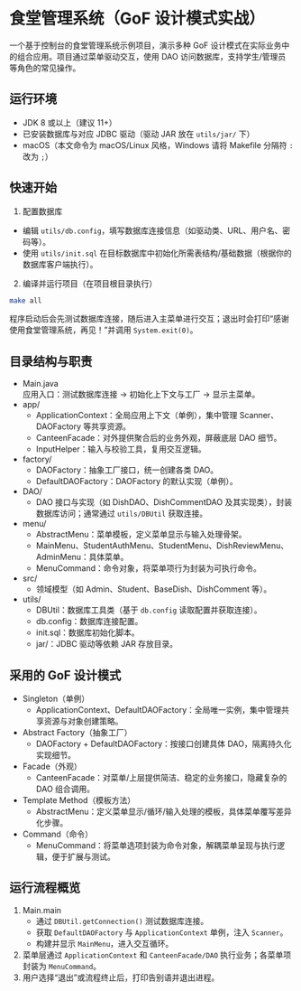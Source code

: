 # 食堂管理系统（GoF 设计模式实战）

一个基于控制台的食堂管理系统示例项目，演示多种 GoF 设计模式在实际业务中的组合应用。项目通过菜单驱动交互，使用 DAO 访问数据库，支持学生/管理员等角色的常见操作。

## 运行环境

- JDK 8 或以上（建议 11+）
- 已安装数据库与对应 JDBC 驱动（驱动 JAR 放在 `utils/jar/` 下）
- macOS（本文命令为 macOS/Linux 风格，Windows 请将 Makefile 分隔符 `:` 改为 `;`）

## 快速开始

1. 配置数据库

- 编辑 `utils/db.config`，填写数据库连接信息（如驱动类、URL、用户名、密码等）。
- 使用 `utils/init.sql` 在目标数据库中初始化所需表结构/基础数据（根据你的数据库客户端执行）。

2. 编译并运行项目（在项目根目录执行）

```bash
make all
```

程序启动后会先测试数据库连接，随后进入主菜单进行交互；退出时会打印“感谢使用食堂管理系统，再见！”并调用 `System.exit(0)`。

## 目录结构与职责

- Main.java  
  应用入口：测试数据库连接 → 初始化上下文与工厂 → 显示主菜单。
- app/
  - ApplicationContext：全局应用上下文（单例），集中管理 Scanner、DAOFactory 等共享资源。
  - CanteenFacade：对外提供聚合后的业务外观，屏蔽底层 DAO 细节。
  - InputHelper：输入与校验工具，复用交互逻辑。
- factory/
  - DAOFactory：抽象工厂接口，统一创建各类 DAO。
  - DefaultDAOFactory：DAOFactory 的默认实现（单例）。
- DAO/
  - DAO 接口与实现（如 DishDAO、DishCommentDAO 及其实现类），封装数据库访问；通常通过 `utils/DBUtil` 获取连接。
- menu/
  - AbstractMenu：菜单模板，定义菜单显示与输入处理骨架。
  - MainMenu、StudentAuthMenu、StudentMenu、DishReviewMenu、AdminMenu：具体菜单。
  - MenuCommand：命令对象，将菜单项行为封装为可执行命令。
- src/
  - 领域模型（如 Admin、Student、BaseDish、DishComment 等）。
- utils/
  - DBUtil：数据库工具类（基于 `db.config` 读取配置并获取连接）。
  - db.config：数据库连接配置。
  - init.sql：数据库初始化脚本。
  - jar/：JDBC 驱动等依赖 JAR 存放目录。

## 采用的 GoF 设计模式

- Singleton（单例）
  - ApplicationContext、DefaultDAOFactory：全局唯一实例，集中管理共享资源与对象创建策略。
- Abstract Factory（抽象工厂）
  - DAOFactory + DefaultDAOFactory：按接口创建具体 DAO，隔离持久化实现细节。
- Facade（外观）
  - CanteenFacade：对菜单/上层提供简洁、稳定的业务接口，隐藏复杂的 DAO 组合调用。
- Template Method（模板方法）
  - AbstractMenu：定义菜单显示/循环/输入处理的模板，具体菜单覆写差异化步骤。
- Command（命令）
  - MenuCommand：将菜单选项封装为命令对象，解耦菜单呈现与执行逻辑，便于扩展与测试。

## 运行流程概览

1. Main.main
   - 通过 `DBUtil.getConnection()` 测试数据库连接。
   - 获取 `DefaultDAOFactory` 与 `ApplicationContext` 单例，注入 `Scanner`。
   - 构建并显示 `MainMenu`，进入交互循环。
2. 菜单层通过 `ApplicationContext` 和 `CanteenFacade/DAO` 执行业务；各菜单项封装为 `MenuCommand`。
3. 用户选择“退出”或流程终止后，打印告别语并退出进程。
